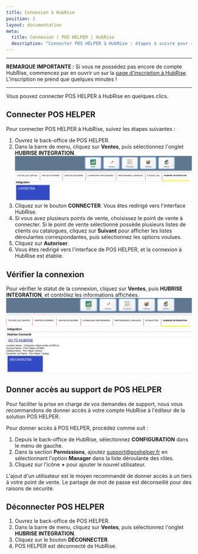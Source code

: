 ```yaml
---
title: Connexion à HubRise
position: 2
layout: documentation
meta:
  title: Connexion | POS HELPER | HubRise
  description: "Connecter POS HELPER à HubRise : étapes à suivre pour recevoir vos commandes dans votre logiciel de caisse POS HELPER."
---
```


---

**REMARQUE IMPORTANTE :** Si vous ne possédez pas encore de compte HubRise, commencez par en ouvrir un sur la [page d'inscription à HubRise](https://manager.hubrise.com/signup). L'inscription ne prend que quelques minutes !

---

Vous pouvez connecter POS HELPER à HubRise en quelques clics.

## Connecter POS HELPER

Pour connecter POS HELPER à HubRise, suivez les étapes suivantes :

1. Ouvrez le back-office de POS HELPER.
2. Dans la barre de menu, cliquez sur **Ventes**, puis sélectionnez l'onglet **HUBRISE INTEGRATION**.
   ![Connexion à HubRise - Se connecter](./images/001-pos-helper-connexion.png)
3. Cliquez sur le bouton **CONNECTER**. Vous êtes redirigé vers l'interface HubRise.
4. Si vous avez plusieurs points de vente, choisissez le point de vente à connecter. Si le point de vente sélectionné possède plusieurs listes de clients ou catalogues, cliquez sur **Suivant** pour afficher les listes déroulantes correspondantes, puis sélectionnez les options voulues.
5. Cliquez sur **Autoriser**.
6. Vous êtes redirigé vers l'interface de POS HELPER, et la connexion à HubRise est établie.

## Vérifier la connexion

Pour vérifier le statut de la connexion, cliquez sur **Ventes**, puis **HUBRISE INTEGRATION**, et contrôlez les informations affichées.
![Connexion à HubRise - Contrôler la connexion](./images/002-pos-helper-connecte.png)

## Donner accès au support de POS HELPER

Pour faciliter la prise en charge de vos demandes de support, nous vous recommandons de donner accès à votre compte HubRise à l'éditeur de la solution POS HELPER.

Pour donner accès à POS HELPER, procédez comme suit :

1. Depuis le back-office de HubRise, sélectionnez **CONFIGURATION** dans le menu de gauche.
1. Dans la section **Permissions**, ajoutez support@poshelper.fr en sélectionnant l'option **Manager** dans la liste déroulante des rôles.
1. Cliquez sur l'icône **+** pour ajouter le nouvel utilisateur.

L'ajout d'un utilisateur est le moyen recommandé de donner accès à un tiers à votre point de vente. Le partage de mot de passe est déconseillé pour des raisons de sécurité.

## Déconnecter POS HELPER

1. Ouvrez le back-office de POS HELPER.
2. Dans la barre de menu, cliquez sur **Ventes**, puis sélectionnez l'onglet **HUBRISE INTEGRATION**.
3. Cliquez sur le bouton **DÉCONNECTER**.
4. POS HELPER est déconnecté de HubRise.
